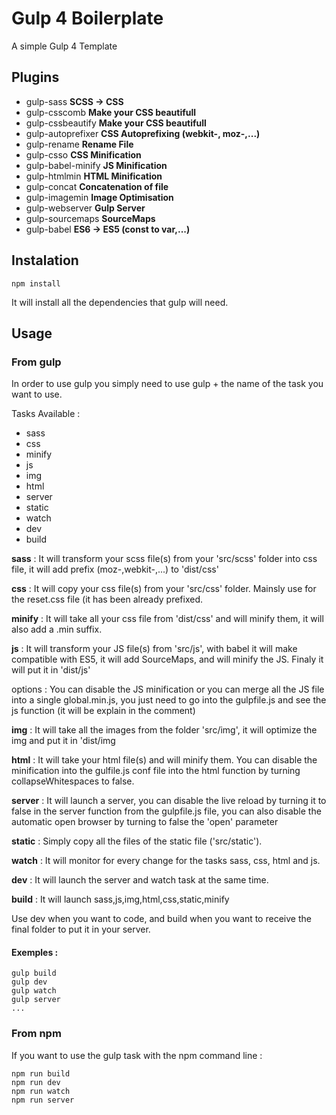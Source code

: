 # Gulp 4 Boilerplate

A simple Gulp 4 Template

## Plugins
* gulp-sass **SCSS -> CSS**
* gulp-csscomb **Make your CSS beautifull**
* gulp-cssbeautify **Make your CSS beautifull**
* gulp-autoprefixer **CSS Autoprefixing (webkit-, moz-,...)**
* gulp-rename **Rename File**
* gulp-csso **CSS Minification**
* gulp-babel-minify **JS Minification**
* gulp-htmlmin **HTML Minification**
* gulp-concat **Concatenation of file**
* gulp-imagemin **Image Optimisation**
* gulp-webserver **Gulp Server**
* gulp-sourcemaps **SourceMaps**
* gulp-babel **ES6 -> ES5 (const to var,...)**

## Instalation 

```
npm install
```

It will install all the dependencies that gulp will need.

## Usage 

### From gulp
In order to use gulp you simply need to use gulp + the name of the task you want to use.

Tasks Available :

* sass
* css
* minify
* js
* img
* html
* server
* static
* watch
* dev
* build

**sass** : It will transform your scss file(s) from your 'src/scss' folder into css file, it will add prefix (moz-,webkit-,...) to 'dist/css'

**css** : It will copy your css file(s) from your 'src/css' folder. Mainsly use for the reset.css file (it has been already prefixed.

**minify** : It will take all your css file from 'dist/css' and will minify them, it will also add a .min suffix.

**js** : It will transform your JS file(s) from 'src/js', with babel it will make compatible with ES5, it will add SourceMaps, and will minify the JS. Finaly it will put it in 'dist/js'

options : You can disable the JS minification or you can merge all the JS file into a single global.min.js, you just need to go into the gulpfile.js and see the js function (it will be explain in the comment)

**img** : It will take all the images from the folder 'src/img', it will optimize the img and put it in 'dist/img

**html** : It will take your html file(s) and will minify them. You can disable the minification into the gulfile.js conf file into the html function by turning collapseWhitespaces to false.

**server** : It will launch a server, you can disable the live reload by turning it to false in the server function from the gulpfile.js file, you can also disable the automatic open browser by turning to false the 'open' parameter

**static** : Simply copy all the files of the static file ('src/static').

**watch** : It will monitor for every change for the tasks sass, css, html and js.

**dev** : It will launch the server and watch task at the same time. 

**build** : It will launch sass,js,img,html,css,static,minify

Use dev when you want to code, and build when you want to receive the final folder to put it in your server.

 
#### Exemples : 
```
gulp build
gulp dev
gulp watch
gulp server
...
```



### From npm 
If you want to use the gulp task with the npm command line : 


```
npm run build
npm run dev
npm run watch
npm run server
```



